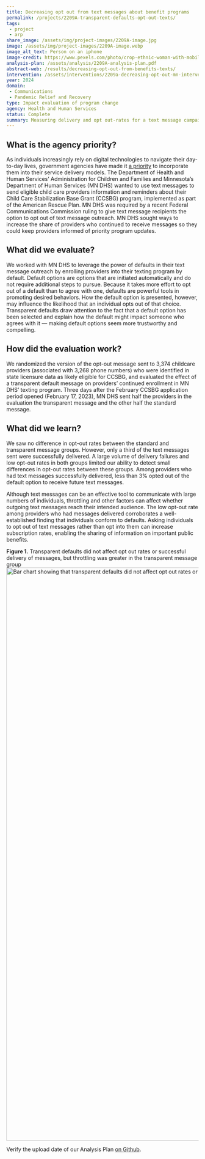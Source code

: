 ```yaml
---
title: Decreasing opt out from text messages about benefit programs
permalink: /projects/2209A-transparent-defaults-opt-out-texts/
tags: 
 - project
 - arp
share_image: /assets/img/project-images/2209A-image.jpg
image: /assets/img/project-images/2209A-image.webp 
image_alt_text: Person on an iphone
image-credit: https://www.pexels.com/photo/crop-ethnic-woman-with-mobile-phone-5838215/
analysis-plan: /assets/analysis/2209A-analysis-plan.pdf
abstract-web: /results/decreasing-opt-out-from-benefits-texts/
intervention: /assets/interventions/2209a-decreasing-opt-out-mn-intervention-pack.pdf
year: 2024  
domain:
 - Communications
 - Pandemic Relief and Recovery
type: Impact evaluation of program change
agency: Health and Human Services
status: Complete
summary: Measuring delivery and opt out-rates for a text message campaign with a state partner 
---
```

## What is the agency priority?
As individuals increasingly rely on digital technologies to navigate their day-to-day lives, government agencies have made it <a class="usa-link usa-link--external" href="https://www.govinfo.gov/content/pkg/DCPD-202101050/pdf/DCPD-202101050.pdf">a priority</a> to incorporate them into their service delivery models. The Department of Health and Human Services’ Administration for Children and Families and Minnesota’s Department of Human Services (MN DHS) wanted to use text messages to send eligible child care providers information and reminders about their Child Care Stabilization Base Grant (CCSBG) program, implemented as part of the American Rescue Plan. MN DHS was required by a recent Federal Communications Commission ruling to give text message recipients the option to opt out of text message outreach. MN DHS sought ways to increase the share of providers who continued to receive messages so they could keep providers informed of priority program updates.

## What did we evaluate?
We worked with MN DHS to leverage the power of defaults in their text message outreach by enrolling providers into their texting program by default. Default options are options that are initiated automatically and do not require additional steps to pursue. Because it takes more effort to opt out of a default than to agree with one, defaults are powerful tools in promoting desired behaviors. How the default option is presented, however, may influence the likelihood that an individual opts out of that choice. Transparent defaults draw attention to the fact that a default option has been selected and explain how the default might impact someone who agrees with it — making default options seem more trustworthy and compelling.

## How did the evaluation work?
We randomized the version of the opt-out message sent to 3,374 childcare providers (associated with 3,268 phone numbers) who were identified in state licensure data as likely eligible for CCSBG, and evaluated the effect of a transparent default message on providers’ continued enrollment in MN DHS’ texting program. Three days after the February CCSBG application period opened (February 17, 2023), MN DHS sent half the providers in the evaluation the transparent message and the other half the standard message. 

## What did we learn?
We saw no difference in opt-out rates between the standard and transparent message groups. However, only a third of the text messages sent were successfully delivered. A large volume of delivery failures and low opt-out rates in both groups limited our ability to detect small differences in opt-out rates between these groups. Among providers who had text messages successfully delivered, less than 3% opted out of the default option to receive future text messages.

Although text messages can be an effective tool to communicate with large numbers of individuals, throttling and other factors can affect whether outgoing text messages reach their intended audience. The low opt-out rate among providers who had messages delivered corroborates a well-established finding that individuals conform to defaults. Asking individuals to opt out of text messages rather than opt into them can increase subscription rates, enabling the sharing of information on important public benefits.

<b>Figure 1.</b> Transparent defaults did not affect opt out rates or successful delivery of messages, but throttling was greater in the transparent message group
<img src="{{ '/assets/img/project-images/2209a-fig-1.svg' | prepend: site.baseurl }}" alt="Bar chart showing that transparent defaults did not affect opt out rates or successful delivery of messages, but throttling was greater in the transparent message group" width="1500">

Verify the upload date of our Analysis Plan <a class="usa-link usa-link--external" href="https://github.com/gsa-oes/office-of-evaluation-sciences/commits/master/assets/analysis/2209A-analysis-plan.pdf">on Github</a>.
